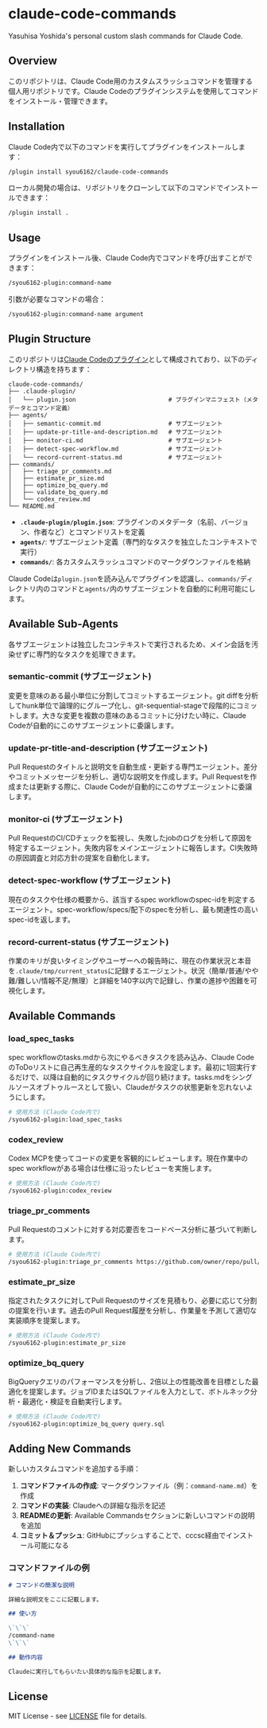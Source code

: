# claude-code-commands

Yasuhisa Yoshida's personal custom slash commands for Claude Code.

## Overview

このリポジトリは、Claude Code用のカスタムスラッシュコマンドを管理する個人用リポジトリです。Claude Codeのプラグインシステムを使用してコマンドをインストール・管理できます。

## Installation

Claude Code内で以下のコマンドを実行してプラグインをインストールします：

```bash
/plugin install syou6162/claude-code-commands
```

ローカル開発の場合は、リポジトリをクローンして以下のコマンドでインストールできます：

```bash
/plugin install .
```

## Usage

プラグインをインストール後、Claude Code内でコマンドを呼び出すことができます：

```bash
/syou6162-plugin:command-name
```

引数が必要なコマンドの場合：

```bash
/syou6162-plugin:command-name argument
```

## Plugin Structure

このリポジトリは[Claude Codeのプラグイン](https://docs.claude.com/ja/docs/claude-code/plugins)として構成されており、以下のディレクトリ構造を持ちます：

```
claude-code-commands/
├── .claude-plugin/
│   └── plugin.json                          # プラグインマニフェスト（メタデータとコマンド定義）
├── agents/
│   ├── semantic-commit.md                   # サブエージェント
│   ├── update-pr-title-and-description.md   # サブエージェント
│   ├── monitor-ci.md                        # サブエージェント
│   ├── detect-spec-workflow.md              # サブエージェント
│   └── record-current-status.md             # サブエージェント
├── commands/
│   ├── triage_pr_comments.md
│   ├── estimate_pr_size.md
│   ├── optimize_bq_query.md
│   ├── validate_bq_query.md
│   └── codex_review.md
└── README.md
```

- **`.claude-plugin/plugin.json`**: プラグインのメタデータ（名前、バージョン、作者など）とコマンドリストを定義
- **`agents/`**: サブエージェント定義（専門的なタスクを独立したコンテキストで実行）
- **`commands/`**: 各カスタムスラッシュコマンドのマークダウンファイルを格納

Claude Codeは`plugin.json`を読み込んでプラグインを認識し、`commands/`ディレクトリ内のコマンドと`agents/`内のサブエージェントを自動的に利用可能にします。

## Available Sub-Agents

各サブエージェントは独立したコンテキストで実行されるため、メイン会話を汚染せずに専門的なタスクを処理できます。

### semantic-commit (サブエージェント)
変更を意味のある最小単位に分割してコミットするエージェント。git diffを分析してhunk単位で論理的にグループ化し、git-sequential-stageで段階的にコミットします。大きな変更を複数の意味のあるコミットに分けたい時に、Claude Codeが自動的にこのサブエージェントに委譲します。

### update-pr-title-and-description (サブエージェント)
Pull Requestのタイトルと説明文を自動生成・更新する専門エージェント。差分やコミットメッセージを分析し、適切な説明文を作成します。Pull Requestを作成または更新する際に、Claude Codeが自動的にこのサブエージェントに委譲します。

### monitor-ci (サブエージェント)
Pull RequestのCI/CDチェックを監視し、失敗したjobのログを分析して原因を特定するエージェント。失敗内容をメインエージェントに報告します。CI失敗時の原因調査と対応方針の提案を自動化します。

### detect-spec-workflow (サブエージェント)
現在のタスクや仕様の概要から、該当するspec workflowのspec-idを判定するエージェント。spec-workflow/specs/配下のspecを分析し、最も関連性の高いspec-idを返します。

### record-current-status (サブエージェント)
作業のキリが良いタイミングやユーザーへの報告時に、現在の作業状況と本音を`.claude/tmp/current_status`に記録するエージェント。状況（簡単/普通/やや難/難しい/情報不足/無理）と詳細を140字以内で記録し、作業の進捗や困難を可視化します。

## Available Commands

### load_spec_tasks
spec workflowのtasks.mdから次にやるべきタスクを読み込み、Claude CodeのToDoリストに自己再生産的なタスクサイクルを設定します。最初に1回実行するだけで、以降は自動的にタスクサイクルが回り続けます。tasks.mdをシングルソースオブトゥルースとして扱い、Claudeがタスクの状態更新を忘れないようにします。

```bash
# 使用方法 (Claude Code内で)
/syou6162-plugin:load_spec_tasks
```

### codex_review
Codex MCPを使ってコードの変更を客観的にレビューします。現在作業中のspec workflowがある場合は仕様に沿ったレビューを実施します。

```bash
# 使用方法 (Claude Code内で)
/syou6162-plugin:codex_review
```

### triage_pr_comments
Pull Requestのコメントに対する対応要否をコードベース分析に基づいて判断します。

```bash
# 使用方法 (Claude Code内で)
/syou6162-plugin:triage_pr_comments https://github.com/owner/repo/pull/123
```

### estimate_pr_size
指定されたタスクに対してPull Requestのサイズを見積もり、必要に応じて分割の提案を行います。過去のPull Request履歴を分析し、作業量を予測して適切な実装順序を提案します。

```bash
# 使用方法 (Claude Code内で)
/syou6162-plugin:estimate_pr_size
```

### optimize_bq_query
BigQueryクエリのパフォーマンスを分析し、2倍以上の性能改善を目標とした最適化を提案します。ジョブIDまたはSQLファイルを入力として、ボトルネック分析・最適化・検証を自動実行します。

```bash
# 使用方法 (Claude Code内で)
/syou6162-plugin:optimize_bq_query query.sql
```

## Adding New Commands

新しいカスタムコマンドを追加する手順：

1. **コマンドファイルの作成**: マークダウンファイル（例：`command-name.md`）を作成
2. **コマンドの実装**: Claudeへの詳細な指示を記述
3. **READMEの更新**: Available Commandsセクションに新しいコマンドの説明を追加
4. **コミット＆プッシュ**: GitHubにプッシュすることで、cccsc経由でインストール可能になる

### コマンドファイルの例

```markdown
# コマンドの簡潔な説明

詳細な説明文をここに記載します。

## 使い方

\`\`\`
/command-name
\`\`\`

## 動作内容

Claudeに実行してもらいたい具体的な指示を記載します。
```

## License

MIT License - see [LICENSE](LICENSE) file for details.